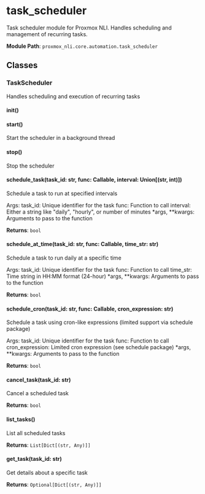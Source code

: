 # task_scheduler

Task scheduler module for Proxmox NLI.
Handles scheduling and management of recurring tasks.

**Module Path**: `proxmox_nli.core.automation.task_scheduler`

## Classes

### TaskScheduler

Handles scheduling and execution of recurring tasks

#### __init__()

#### start()

Start the scheduler in a background thread

#### stop()

Stop the scheduler

#### schedule_task(task_id: str, func: Callable, interval: Union[(str, int)])

Schedule a task to run at specified intervals

Args:
    task_id: Unique identifier for the task
    func: Function to call
    interval: Either a string like "daily", "hourly", or number of minutes
    *args, **kwargs: Arguments to pass to the function

**Returns**: `bool`

#### schedule_at_time(task_id: str, func: Callable, time_str: str)

Schedule a task to run daily at a specific time

Args:
    task_id: Unique identifier for the task
    func: Function to call
    time_str: Time string in HH:MM format (24-hour)
    *args, **kwargs: Arguments to pass to the function

**Returns**: `bool`

#### schedule_cron(task_id: str, func: Callable, cron_expression: str)

Schedule a task using cron-like expressions (limited support via schedule package)

Args:
    task_id: Unique identifier for the task
    func: Function to call
    cron_expression: Limited cron expression (see schedule package)
    *args, **kwargs: Arguments to pass to the function

**Returns**: `bool`

#### cancel_task(task_id: str)

Cancel a scheduled task

**Returns**: `bool`

#### list_tasks()

List all scheduled tasks

**Returns**: `List[Dict[(str, Any)]]`

#### get_task(task_id: str)

Get details about a specific task

**Returns**: `Optional[Dict[(str, Any)]]`

